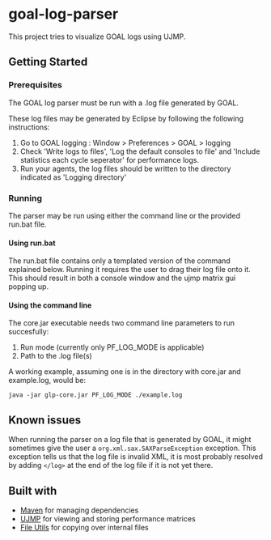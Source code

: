 # goal-log-parser
This project tries to visualize GOAL logs using UJMP.

## Getting Started
### Prerequisites
The GOAL log parser must be run with a .log file generated by GOAL.

These log files may be generated by Eclipse by following the following instructions:
1. Go to GOAL logging : Window > Preferences > GOAL > logging
2. Check 'Write logs to files', 'Log the default consoles to file' and 'Include statistics each cycle seperator' for performance logs.
3. Run your agents, the log files should be written to the directory indicated as 'Logging directory'

### Running
The parser may be run using either the command line or the provided run.bat file.

#### Using run.bat
The run.bat file contains only a templated version of the command explained below.
Running it requires the user to drag their log file onto it.
This should result in both a console window and the ujmp matrix gui popping up.

#### Using the command line
The core.jar executable needs two command line parameters to run succesfully:
1. Run mode (currently only PF_LOG_MODE is applicable)
2. Path to the .log file(s)

A working example, assuming one is in the directory with core.jar and example.log, would be:
```
java -jar glp-core.jar PF_LOG_MODE ./example.log
```

## Known issues
When running the parser on a log file that is generated by GOAL, it might sometimes give the user a `org.xml.sax.SAXParseException` exception.
This exception tells us that the log file is invalid XML, it is most probably resolved by adding `</log>` at the end of the
log file if it is not yet there.

## Built with
- [Maven](https://maven.apache.org/) for managing dependencies
- [UJMP](https://ujmp.org/) for viewing and storing performance matrices
- [File Utils](https://commons.apache.org/proper/commons-io/) for copying over internal files
